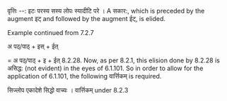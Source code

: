 

वृत्तिः --: इटः परस्य सस्य लोपः स्यादीटि परे । A सकार:, which is preceded by the augment इट् and followed by the augment ईट्, is elided.


Example continued from 7.2.7


अ पठ्/पाठ् + इस् + ईत्

= अ पठ्/पाठ् + इ + ईत् 8.2.28. Now, as per 8.2.1, this elision done by 8.2.28 is असिद्ध: (not evident) in the eyes of 6.1.101. So in order to allow for the application of 6.1.101, the following वार्त्तिकम् is required.


सिज्लोप एकादेशे सिद्धो वाच्यः । वार्त्तिकम् under 8.2.3

